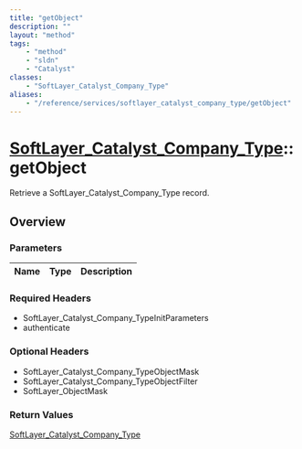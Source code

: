 ```yaml
---
title: "getObject"
description: ""
layout: "method"
tags:
    - "method"
    - "sldn"
    - "Catalyst"
classes:
    - "SoftLayer_Catalyst_Company_Type"
aliases:
    - "/reference/services/softlayer_catalyst_company_type/getObject"
---
```

# [SoftLayer_Catalyst_Company_Type](/reference/services/SoftLayer_Catalyst_Company_Type)::getObject

Retrieve a SoftLayer_Catalyst_Company_Type record.


## Overview 


### Parameters 
|Name | Type | Description |
| --- | --- | --- |


### Required Headers
* SoftLayer_Catalyst_Company_TypeInitParameters
* authenticate

### Optional Headers
* SoftLayer_Catalyst_Company_TypeObjectMask
* SoftLayer_Catalyst_Company_TypeObjectFilter
* SoftLayer_ObjectMask

### Return Values
<a href='/reference/datatypes/SoftLayer_Catalyst_Company_Type'>SoftLayer_Catalyst_Company_Type </a>


